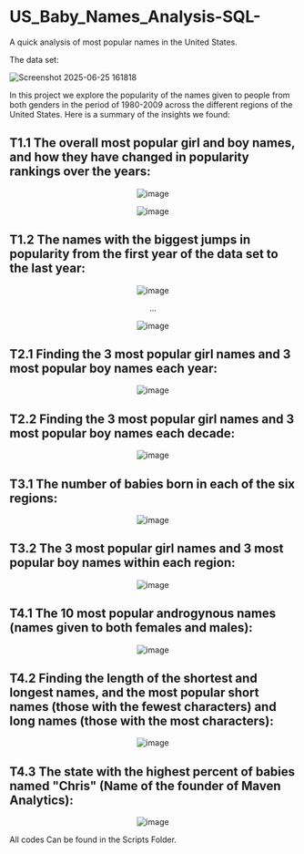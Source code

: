# US_Baby_Names_Analysis-SQL-
A quick analysis of most popular names in the United States.

The data set:

![Screenshot 2025-06-25 161818](https://github.com/user-attachments/assets/24f3b5b5-4822-4574-b47f-2772a1dac6eb)


In this project we explore the popularity of the names given to people from both genders in the period of 1980-2009 across the different regions of the United States. Here is a summary of the insights we found:

## T1.1 The overall most popular girl and boy names, and how they have changed in popularity rankings over the years:

<p align="center">
  <img src="https://github.com/user-attachments/assets/f4037b02-1bbb-4be7-b61e-070eb10a5818" alt="image"/>
</p>
<p align="center">
  <img src="https://github.com/user-attachments/assets/c4691454-0ec0-4f2e-801b-e2f721ec0645" alt="image"/>
</p>

## T1.2 The names with the biggest jumps in popularity from the first year of the data set to the last year:

<p align="center">
  <img src="https://github.com/user-attachments/assets/c00ac9bd-be85-47ad-bce1-d15148c2cf07" alt="image"/>
</p>
<p align="center">
  ...
</p>
<p align="center">
  <img src="https://github.com/user-attachments/assets/d7b8132d-b758-455b-bf67-aa75f4103215" alt="image"/>
</p>

## T2.1 Finding the 3 most popular girl names and 3 most popular boy names each year:

<p align="center">
  <img src="https://github.com/user-attachments/assets/520a9cd6-a38b-41f0-8104-fafdce0eef4b" alt="image"/>
</p>

## T2.2 Finding the 3 most popular girl names and 3 most popular boy names each decade:

<p align="center">
  <img src="https://github.com/user-attachments/assets/39d1c4bd-fc3c-43f1-ad39-c78c7f811c57" alt="image"/>
</p>

## T3.1 The number of babies born in each of the six regions:

<p align="center">
  <img src="https://github.com/user-attachments/assets/2079d089-5cb8-46eb-96af-f2440a396f63" alt="image"/>
</p>

## T3.2 The 3 most popular girl names and 3 most popular boy names within each region:

<p align="center">
  <img src="https://github.com/user-attachments/assets/f9997845-ebdc-4914-aa6c-146092ce3483" alt="image"/>
</p>

## T4.1 The 10 most popular androgynous names (names given to both females and males):

<p align="center">
  <img src="https://github.com/user-attachments/assets/00734378-a52f-4baa-a61a-5535e0e5385e" alt="image"/>
</p>

## T4.2 Finding the length of the shortest and longest names, and the most popular short names (those with the fewest characters) and long names (those with the most characters):

<p align="center">
  <img src="https://github.com/user-attachments/assets/544c845d-51e7-4816-8143-a3acaca16ccd" alt="image"/>
</p>

## T4.3 The state with the highest percent of babies named "Chris" (Name of the founder of Maven Analytics):

<p align="center">
  <img src="https://github.com/user-attachments/assets/7be42283-4f56-4a5f-b283-1d459d3df39e" alt="image"/>
</p>


All codes Can be found in the Scripts Folder.
